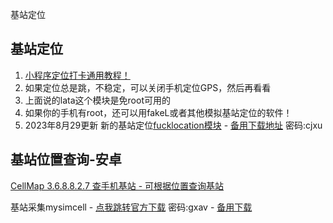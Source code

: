 基站定位

## 基站定位

1. [小程序定位打卡通用教程！](https://mp.weixin.qq.com/s?__biz=Mzg4NTgwNjkyOA==&mid=2247484341&idx=1&sn=944e94980e0c7ddfd0f34b2eb997ef5d&chksm=cfa2018af8d5889c9d11dfb04eeea784ca56b1d91f63f6ab17fc426fc992bc1a73127a68e3e0&token=1266411954&lang=zh_CN#rd)
2. 如果定位总是跳，不稳定，可以关闭手机定位GPS，然后再看看
3. 上面说的lata这个模块是免root可用的
4. 如果你的手机有root，还可以用fakeL或者其他模拟基站定位的软件！
5. 2023年8月29更新 新的基站定位[fucklocation模块](https://aming.lanzouj.com/i93ZB16ri5cf) - [备用下载地址](https://wwi.lanzoup.com/b00w6f7sj) 密码:cjxu

## 基站位置查询-安卓

[CellMap 3.6.8.8.2.7 查手机基站 - 可根据位置查询基站](https://aming.lanzouf.com/imFPm0ufsz6f)

基站采集mysimcell - [点我跳转官方下载](https://wwi.lanzoup.com/b00w5capa) 密码:gxav  - [备用下载](https://aming.lanzouj.com/iU3fe16rhoxe)

